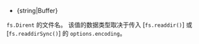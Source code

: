 <!-- YAML
added: v10.10.0
-->

* {string|Buffer}

`fs.Dirent` 的文件名。
该值的数据类型取决于传入 [`fs.readdir()`] 或 [`fs.readdirSync()`] 的 `options.encoding`。

